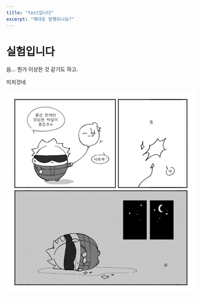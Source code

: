 ```yaml
---
title: "test입니다"
excerpt: "제대로 발행되나요?"
---
```


# 실험입니다

음... 뭔가 이상한 것 같기도 하고.

미치것네

![FWGRlIYUIAIwSsb](./../images/2024-08-10-test/FWGRlIYUIAIwSsb-1723297057193-3.png)
